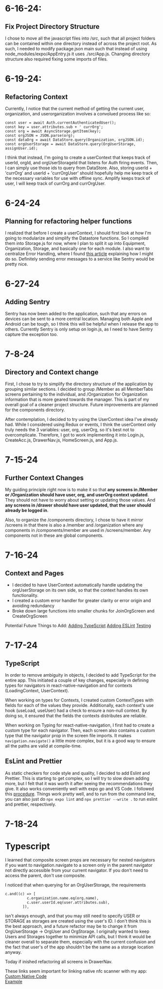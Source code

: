 # 6-16-24:

## Fix Project Directory Structure

I chose to move all the javascript files into /src, such that all project folders can be contained within one directory instead of across the project root. As such, I needed to modify package.json main such that instead of using node_modules/expo/AppEntry.js it uses ./src/App.js. Changing directory structure also required fixing some imports of files.

# 6-19-24:

## Refactoring Context

Currently, I notice that the current method of getting the current user, organization, and userorganization involves a convolued process like so:

```
const user = await Auth.currentAuthenticatedUser();
const key = user.attributes.sub + ' currOrg';
const org = await AsyncStorage.getItem(key);
const orgJSON = JSON.parse(org);
const dataOrg = await DataStore.query(Organization, orgJSON.id);
const orgUserStorage = await DataStore.query(OrgUserStorage, assignUser.id);
```

I think that instead, I'm going to create a userContext that keeps track of userId, orgId, and orgUserStorageId that listens for Auth firing events. Then, I can simply use those ids to query from DataStore. Also, storing userId + 'currOrg' and userId + 'currOrgUser' should hopefully help me keep track of the necessary variables for use with offline sync. Amplify keeps track of user, I will keep track of currOrg and currOrgUser.

# 6-24-24

## Planning for refactoring helper functions

I realized that before I create a userContext, I should first look at how I'm going to modularize and simplify the Datastore functions. So I compiled them into Storage.js for now, where I plan to split it up into Equipment, Organization, Storage, and basically one for each module. I also want to centralize Error Handling, where I found [this article](https://medium.com/@jimmyalbert/handle-errors-in-react-native-897713baf166) explaining how I might do so. Definitely sending error messages to a service like Sentry would be pretty nice.

# 6-27-24

## Adding Sentry

Sentry has now been added to the application, such that any errors on devices can be sent to a more central location. Managing both Apple and Android can be tough, so I think this will be helpful when I release the app to others. Currently Sentry is only setup on login.js, as I need to have Sentry capture the exception too.

# 7-8-24

## Directory and Context change

First, I chose to try to simplify the directory structure of the application by grouping similar sections. I decided to group /Member as all MemberTabs screens pertaining to the individual, and /Organization for Organization information that is more geared towards the manager. This is part of my overall goal of a cleaner project structure. Future improvements are planned for the components directory.

After contemplation, I decided to try using the UserContext idea I've already had. While I considered using Redux or events, I think the userContext only truly needs the 3 variables: user, org, userOrg, so it's best not to overcomplicate. Therefore, I got to work implementing it into Login.js, CreateAcc.js, DrawerNav.js, HomeScreen.js, and App.js.

# 7-15-24

## Further Context Changes

My guiding principle right now is to make it so that **any screens in /Member or /Organization should have user, org, and userOrg context updated**. They should not have to worry about setting or updating those values. And **any screens in /drawer should have user updated, that the user should already be logged in**.

Also, to organize the /components directory, I chose to have it mirror /screens in that there is also a /member and /organization where any components in /components/member are used in /screens/member. Any components not in these are global components.

# 7-16-24

## Context and Pages

- I decided to have UserContext automatically handle updating the orgUserStorage on its own side, so that the context handles its own functionality.
- I created a custom error handler for greater clarity or error origin and avoiding redundancy
- Broke down large functions into smaller chunks for JoinOrgScreen and CreateOrgScreen

Potential Future Things to Add:
[Adding TypeScript](https://reactnative.dev/docs/typescript?package-manager=npm)
[Adding ESLint](https://eslint.org/docs/latest/use/getting-started)
[Testing](https://reactnative.dev/docs/testing-overview)

# 7-17-24

## TypeScript
In order to remove ambiguity in objects, I decided to add TypeScript for the entire app. This initiated a couple of key changes, especially in defining types for navigators in react-native-navigation and for contexts (LoadingContext, UserContext).

When working on types for Contexts, I created custom ContextTypes with fields for each of the values they provide. Additionally, each context's use hook (useLoad, useUser) had a check to ensure a non-null context. By doing so, it ensured that the fields the contexts distributes are reliable.

When working on Typing for react-native-navigation, I first had to create a custom type for each navigator. Then, each screen also contains a custom type that the navigator prop in the screen file imports. It makes `navigation.navigate()` a little more complex, but it is a good way to ensure all the paths are valid at compile-time.

## EsLint and Prettier
As static checkers for code style and quality, I decided to add Eslint and Prettier. This is starting to get complex, so I will try to slow down adding more, but I felt that it was worth it after seeing the recommendations they give. It also works conveniently well with expo go and VS Code. I followed this [procedure](https://docs.expo.dev/guides/using-eslint/). Things work pretty well, and to run from the command line, you can also just do `npx expo lint` and `npx prettier --write .` to run eslint and prettier, respectively.

# 7-18-24
# Typescript
I learned that composite screen props are necessary for nested navigators if you want to navigation.navigate to a screen only in the parent navigator not directly accessible from your current navigator. If you don't need to access the parent, don't use composite.

I noticed that when querying for an OrgUserStorage, the requirements
```
c.and((c) => [
          c.organization.name.eq(org.name),
          c.user.userId.eq(user.attributes.sub),
        ]),
```
isn't always enough, and that you may still need to specify USER or STORAGE as storages are created using the user's ID. I don't think this is the best approach, and a future refactor may be to change it from OrgUserStorage -> OrgUser and OrgStorage. I originally wanted to keep Users and Storages together to minimize API calls, but I think it would be cleaner overall to separate them, especially with the current confusion and the fact that user's of the app shouldn't be the same as a storage location anyway.

Today if inished refactoring all screens in DrawerNav.

These links seem important for linking native nfc scanner with my app:
[Custom Native Code](https://docs.expo.dev/workflow/customizing/)  
[Example](https://docs.expo.dev/modules/native-module-tutorial/)
